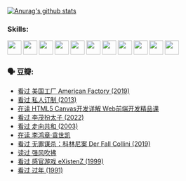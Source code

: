
[![Anurag's github stats](https://github-readme-stats.vercel.app/api?username=w940853815)](https://github.com/anuraghazra/github-readme-stats)

### Skills:

<code><img height="32" src="https://cdn.jsdelivr.net/npm/simple-icons@v5/icons/python.svg"></code>
<code><img height="32" src="https://cdn.jsdelivr.net/npm/simple-icons@v5/icons/javascript.svg"></code>
<code><img height="32" src="https://cdn.jsdelivr.net/npm/simple-icons@v5/icons/django.svg"></code>
<code><img height="32" src="https://cdn.jsdelivr.net/npm/simple-icons@v5/icons/flask.svg"></code>
<code><img height="32" src="https://cdn.jsdelivr.net/npm/simple-icons@v5/icons/vuetify.svg"></code>
<code><img height="32" src="https://cdn.jsdelivr.net/npm/simple-icons@v5/icons/git.svg"></code>
<code><img height="32" src="https://cdn.jsdelivr.net/npm/simple-icons@v5/icons/docker.svg"></code>
<code><img height="32" src="https://cdn.jsdelivr.net/npm/simple-icons@v5/icons/postgresql.svg"></code>
<code><img height="32" src="https://cdn.jsdelivr.net/npm/simple-icons@v5/icons/elasticsearch.svg"></code>
<code><img height="32" src="https://cdn.jsdelivr.net/npm/simple-icons@v5/icons/macos.svg"></code>
<code><img height="32" src="https://cdn.jsdelivr.net/npm/simple-icons@v5/icons/linux.svg"></code>

### 🗣 豆瓣:

<!-- DOUBAN-ACTIVITIES:START -->
- [看过 美国工厂 American Factory‎ (2019)](https://www.douban.com/people/136069238/status/3755217209/?_i=44546539)
- [看过 私人订制‎ (2013)](https://www.douban.com/people/136069238/status/3754213881/?_i=44546539)
- [在读 HTML5 Canvas开发详解 Web前端开发精品课](https://www.douban.com/people/136069238/status/3753058718/?_i=44546539)
- [看过 李茂扮太子‎ (2022)](https://www.douban.com/people/136069238/status/3752867740/?_i=44546539)
- [看过 走向共和‎ (2003)](https://www.douban.com/people/136069238/status/3752592231/?_i=44546539)
- [在读 李鸿章·袁世凯](https://www.douban.com/people/136069238/status/3751912061/?_i=44546539)
- [看过 无罪谋杀：科林尼案 Der Fall Collini‎ (2019)](https://www.douban.com/people/136069238/status/3751300288/?_i=44546539)
- [读过 强风吹拂](https://www.douban.com/people/136069238/status/3749992005/?_i=44546539)
- [看过 感官游戏 eXistenZ‎ (1999)](https://www.douban.com/people/136069238/status/3748577364/?_i=44546539)
- [看过 过年‎ (1991)](https://www.douban.com/people/136069238/status/3747235967/?_i=44546539)
<!-- DOUBAN-ACTIVITIES:END -->
<!--
**w940853815/w940853815** is a ✨ _special_ ✨ repository because its `README.md` (this file) appears on your GitHub profile.

Here are some ideas to get you started:

- 🔭 I’m currently working on ...
- 🌱 I’m currently learning ...
- 👯 I’m looking to collaborate on ...
- 🤔 I’m looking for help with ...
- 💬 Ask me about ...
- 📫 How to reach me: ...
- 😄 Pronouns: ...
- ⚡ Fun fact: ...
-->
